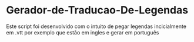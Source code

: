 # Gerador-de-Traducao-De-Legendas
Este script foi desenvolvido com o intuito de pegar legendas incicialmente em .vtt por exemplo que estão em ingles e gerar em português
